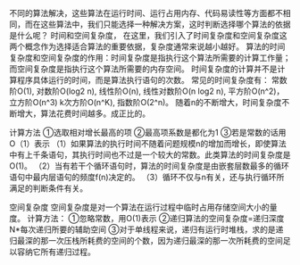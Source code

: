 不同的算法解决，这些算法在运行时间、运行占用内存、代码易读性等方面都不相同，而在这些算法中，我们只能选择一种解决方案，这时判断选择哪个算法的依据是什么呢？
时间和空间复杂度，
在这里，我们引入了时间复杂度和空间复杂度这两个概念作为选择适合算法的重要依据，复杂度通常来说越小越好。
算法的时间复杂度和空间复杂度的作用：时间复杂度是指执行这个算法所需要的计算工作量；而空间复杂度是指执行这个算法所需要的内存空间。
时间复杂度的计算并不是计算程序具体运行的时间，而是算法执行语句的次数。
常见的时间复杂度有：
常数阶O(1),
对数阶O(log2 n),
线性阶O(n),
线性对数阶O(n log2 n),
平方阶O(n^2)，
立方阶O(n^3)
k次方阶O(n^K),
指数阶O(2^n)。
随着n的不断增大，时间复杂度不断增大，算法花费时间越多。成正比的。

计算方法
①选取相对增长最高的项
②最高项系数是都化为1
③若是常数的话用O（1）表示
（1）如果算法的执行时间不随着问题规模n的增加而增长，即使算法中有上千条语句，其执行时间也不过是一个较大的常数。此类算法的时间复杂度是O(1)。
（2）当有若干个循环语句时，算法的时间复杂度是由嵌套层数最多的循环语句中最内层语句的频度f(n)决定的。
（3）循环不仅与n有关，还与执行循环所满足的判断条件有关。

空间复杂度
空间复杂度是对一个算法在运行过程中临时占用存储空间大小的量度。
计算方法：
①忽略常数，用O(1)表示
②递归算法的空间复杂度=递归深度N*每次递归所要的辅助空间
③对于单线程来说，递归有运行时堆栈，求的是递归最深的那一次压栈所耗费的空间的个数，因为递归最深的那一次所耗费的空间足以容纳它所有递归过程。

 